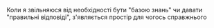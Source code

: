 Коли я звільняюся від необхідності бути "базою знань" чи давати "правильні відповіді", з'являється простір для чогось справжнього